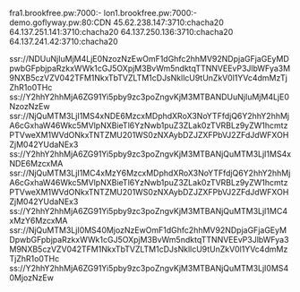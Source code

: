 fra1.brookfree.pw:7000:-
lon1.brookfree.pw:7000:-
demo.goflyway.pw:80:CDN
45.62.238.147:3710:chacha20
64.137.251.141:3710:chacha20
64.137.250.136:3710:chacha20
64.137.241.42:3710:chacha20
 
ssr://NDUuNjIuMjM4LjE0NzozNzEwOmF1dGhfc2hhMV92NDpjaGFjaGEyMDpwbGFpbjpaRzkxWWk1cGJ5OXpjM3BvWm5ndktqTTNNVEEvP3JlbWFya3M9NXB5czVZV042TFM1NkxTbTVZLTM1cDJsNkllcU9tUnZkV0l1YVc4dmMzTjZhR1o0THc
ss://Y2hhY2hhMjA6ZG91Yi5pby9zc3poZngvKjM3MTBANDUuNjIuMjM4LjE0NzozNzEw
ssr://NjQuMTM3LjI1MS4xNDE6MzcxMDphdXRoX3NoYTFfdjQ6Y2hhY2hhMjA6cGxhaW46Wkc5MVlpNXBieTl6YzNwb1puZ3ZLak0zTVRBLz9yZW1hcmtzPTVweXM1WVdONkxTNTZMU201WS0zNXAybDZJZXFPbVJ2ZFdJdWFXOHZjM042YUdaNEx3
ss://Y2hhY2hhMjA6ZG91Yi5pby9zc3poZngvKjM3MTBANjQuMTM3LjI1MS4xNDE6MzcxMA
ssr://NjQuMTM3LjI1MC4xMzY6MzcxMDphdXRoX3NoYTFfdjQ6Y2hhY2hhMjA6cGxhaW46Wkc5MVlpNXBieTl6YzNwb1puZ3ZLak0zTVRBLz9yZW1hcmtzPTVweXM1WVdONkxTNTZMU201WS0zNXAybDZJZXFPbVJ2ZFdJdWFXOHZjM042YUdaNEx3
ss://Y2hhY2hhMjA6ZG91Yi5pby9zc3poZngvKjM3MTBANjQuMTM3LjI1MC4xMzY6MzcxMA
ssr://NjQuMTM3LjI0MS40MjozNzEwOmF1dGhfc2hhMV92NDpjaGFjaGEyMDpwbGFpbjpaRzkxWWk1cGJ5OXpjM3BvWm5ndktqTTNNVEEvP3JlbWFya3M9NXB5czVZV042TFM1NkxTbTVZLTM1cDJsNkllcU9tUnZkV0l1YVc4dmMzTjZhR1o0THc
ss://Y2hhY2hhMjA6ZG91Yi5pby9zc3poZngvKjM3MTBANjQuMTM3LjI0MS40MjozNzEw
 
